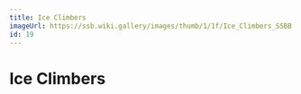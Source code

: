```yaml
---
title: Ice Climbers
imageUrl: https://ssb.wiki.gallery/images/thumb/1/1f/Ice_Climbers_SSBB.jpg/613px-Ice_Climbers_SSBB.jpg
id: 19
---
```


# Ice Climbers
  